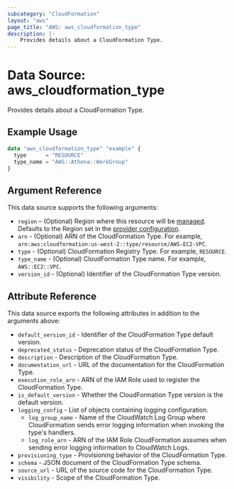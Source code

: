 ```yaml
---
subcategory: "CloudFormation"
layout: "aws"
page_title: "AWS: aws_cloudformation_type"
description: |-
    Provides details about a CloudFormation Type.
---
```


# Data Source: aws_cloudformation_type

Provides details about a CloudFormation Type.

## Example Usage

```terraform
data "aws_cloudformation_type" "example" {
  type      = "RESOURCE"
  type_name = "AWS::Athena::WorkGroup"
}
```

## Argument Reference

This data source supports the following arguments:

* `region` – (Optional) Region where this resource will be [managed](https://docs.aws.amazon.com/general/latest/gr/rande.html#regional-endpoints). Defaults to the Region set in the [provider configuration](https://registry.terraform.io/providers/hashicorp/aws/latest/docs#aws-configuration-reference).
* `arn` - (Optional) ARN of the CloudFormation Type. For example, `arn:aws:cloudformation:us-west-2::type/resource/AWS-EC2-VPC`.
* `type` - (Optional) CloudFormation Registry Type. For example, `RESOURCE`.
* `type_name` - (Optional) CloudFormation Type name. For example, `AWS::EC2::VPC`.
* `version_id` - (Optional) Identifier of the CloudFormation Type version.

## Attribute Reference

This data source exports the following attributes in addition to the arguments above:

* `default_version_id` - Identifier of the CloudFormation Type default version.
* `deprecated_status` - Deprecation status of the CloudFormation Type.
* `description` - Description of the CloudFormation Type.
* `documentation_url` - URL of the documentation for the CloudFormation Type.
* `execution_role_arn` - ARN of the IAM Role used to register the CloudFormation Type.
* `is_default_version` - Whether the CloudFormation Type version is the default version.
* `logging_config` - List of objects containing logging configuration.
    * `log_group_name` - Name of the CloudWatch Log Group where CloudFormation sends error logging information when invoking the type's handlers.
    * `log_role_arn` - ARN of the IAM Role CloudFormation assumes when sending error logging information to CloudWatch Logs.
* `provisioning_type` - Provisioning behavior of the CloudFormation Type.
* `schema` - JSON document of the CloudFormation Type schema.
* `source_url` - URL of the source code for the CloudFormation Type.
* `visibility` - Scope of the CloudFormation Type.
